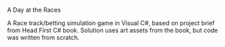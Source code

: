 A Day at the Races

A Race track/betting simulation game in Visual C#, based on project 
brief from Head First C# book. Solution uses art assets 
from the book, but code was written from scratch.
